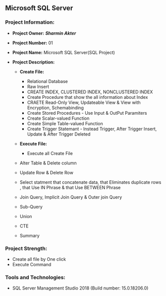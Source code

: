 ## Microsoft SQL Server

### Project Information: 
   * __Project Owner:__ _**Sharmin Akter**_
   * __Project Number:__ 01
   * __Project Name:__ Microsoft SQL Server(SQL Project)
   * __Project Description:__

      * __Create File:__      		
		* Relational Database
		* Raw Insert
		* CREATE INDEX, CLUSTERED INDEX, NONCLUSTERED INDEX
		* Create Procedure that show the all information about Index
		* CRAETE Read-Only View, Updateable View & View with Encryption, Schemabinding
		* Create Stored Procedures - Use Input & OutPut Paramiters
		* Create Scalar-valued Function
		* Create Simple Table-valued Function
		* Create Trigger Statemant - Instead Trigger, After Trigger Insert, Update & After Trigger Deleted
                         
       * __Execute File:__
                
	        * Execute all Create File
		* Alter Table & Delete column
		* Update Row & Delete Row
		* Select statment that concatenate data, that Eliminates duplicate rows , that Use IN Phrase & that Use BETWEEN Phrase
		* Join Query, Implicit Join Query & Outer join Query
		* Sub-Query
		* Union
		* CTE
		* Summary
						
### Project Strength: 
   * Create all file by One click
   * Execute Command


### Tools and Technologies:  
  * SQL Server Management Studio 2018 (Build number: 15.0.18206.0)
